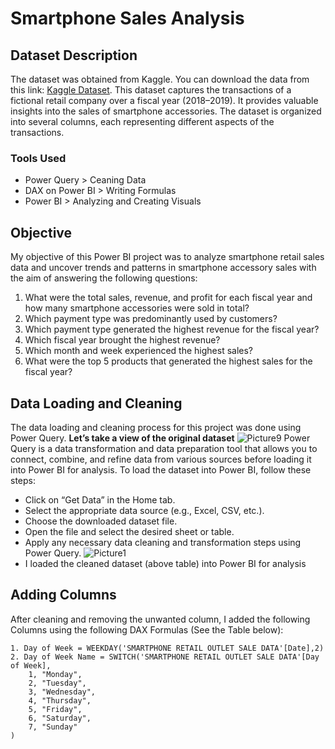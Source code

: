 # Smartphone Sales Analysis
## Dataset Description
The dataset was obtained from Kaggle. You can download the data from this link: [Kaggle Dataset](https://www.kaggle.com/datasets/shubham2703/smartphone-retail-outlet-sales-data/data). This dataset captures the transactions of a fictional retail company over a fiscal year (2018–2019). It provides valuable insights into the sales of smartphone accessories. The dataset is organized into several columns, each representing different aspects of the transactions.
### Tools Used
- Power Query > Ceaning Data
- DAX on Power BI > Writing Formulas
- Power BI > Analyzing and Creating Visuals
## Objective
My objective of this Power BI project was to analyze smartphone retail sales data and uncover trends and patterns in smartphone accessory sales with the aim of answering the following questions:
1. What were the total sales, revenue, and profit for each fiscal year and how many smartphone accessories were sold in total?
2. Which payment type was predominantly used by customers?
3. Which payment type generated the highest revenue for the fiscal year?
4. Which fiscal year brought the highest revenue?
5. Which month and week experienced the highest sales?
6. What were the top 5 products that generated the highest sales for the fiscal year?
## Data Loading and Cleaning
The data loading and cleaning process for this project was done using Power Query. **Let’s take a view of the original dataset**
![Picture9](https://github.com/elizabethwanjiku703/Smartphone-Retail-Sales-Data-Analysis-Power-BI-/assets/66907478/a1675e5d-bddb-4635-979e-870fb4683113)
Power Query is a data transformation and data preparation tool that allows you to connect, combine, and refine data from various sources before loading it into Power BI for analysis.
To load the dataset into Power BI, follow these steps:
   - Click on “Get Data” in the Home tab.
   - Select the appropriate data source (e.g., Excel, CSV, etc.).
   - Choose the downloaded dataset file.
   - Open the file and select the desired sheet or table.
   - Apply any necessary data cleaning and transformation steps using Power Query.
![Picture1](https://github.com/elizabethwanjiku703/Smartphone-Retail-Sales-Data-Analysis-Power-BI-/assets/66907478/761ceffe-2f1e-476e-ac0a-a22ede822b95)
   - I loaded the cleaned dataset (above table) into Power BI for analysis
## Adding Columns
After cleaning and removing the unwanted column, I added the following Columns using the following DAX Formulas (See the Table below):
``` 
1. Day of Week = WEEKDAY('SMARTPHONE RETAIL OUTLET SALE DATA'[Date],2)
2. Day of Week Name = SWITCH('SMARTPHONE RETAIL OUTLET SALE DATA'[Day of Week],
    1, "Monday",
    2, "Tuesday",
    3, "Wednesday",
    4, "Thursday",
    5, "Friday",
    6, "Saturday",
    7, "Sunday"
)












